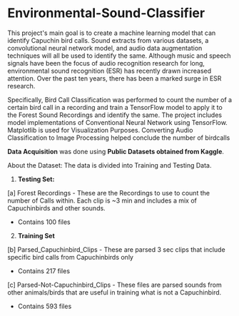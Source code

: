 # Environmental-Sound-Classifier
This project's main goal is to create a machine learning model that can identify Capuchin bird calls. Sound extracts from various datasets, a  convolutional neural network model, and audio data augmentation techniques will all be used to identify the same.
Although music and speech signals have been the focus of audio recognition research for long, environmental sound recognition (ESR) has recently drawn increased 
attention. Over the past ten years, there has been a marked surge in ESR research.

Specifically, Bird Call Classification was performed to count the number of a certain bird call in a recording and train a TensorFlow model to apply it to the Forest Sound 
Recordings and identify the same. The project includes model implementations of Conventional Neural Network using 
TensorFlow. Matplotlib is used for Visualization Purposes. Converting Audio  Classification to Image Processing helped conclude the number of birdcalls

**Data Acquisition** was done using **Public Datasets obtained from Kaggle**.

About the Dataset:
The data is divided into Training and Testing Data. 

1. **Testing Set:**

[a] Forest Recordings - These are the Recordings to use to count the number 
of Calls within. Each clip is ~3 min and includes a mix of Capuchinbirds and 
other sounds.
  -  Contains 100 files

2. **Training Set**

[b] Parsed_Capuchinbird_Clips - These are parsed 3 sec clips that include 
specific bird calls from Capuchinbirds only
  -  Contains 217 files
    
[c] Parsed-Not-Capuchinbird_Clips - These files are parsed sounds from other 
animals/birds that are useful in training what is not a Capuchinbird.
  - Contains 593 files

